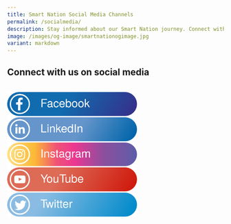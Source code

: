 ```yaml
---
title: Smart Nation Social Media Channels
permalink: /socialmedia/
description: Stay informed about our Smart Nation journey. Connect with us on social media.
image: /images/og-image/smartnationogimage.jpg
variant: markdown
---
```

##  Connect with us on social media

<br>

<div style="width:60%"><a href="https://www.facebook.com/SmartNationSG"><img src="/images/abt-smart-nation/Social%20Media%20Icons/fbicon.svg" alt="Facebook"></a><br></div>

<div style="width:60%"><a href="https://www.linkedin.com/company/smartnationsg"><img src="/images/abt-smart-nation/Social%20Media%20Icons/li-icon.svg" alt="LinkedIn"></a><br></div>

<div style="width:60%"><a href="https://www.instagram.com/smartnation.sg/"><img src="/images/abt-smart-nation/Social%20Media%20Icons/ig-icon.svg" alt="Instagram"></a><br></div>

<div style="width:60%"><a href="https://www.youtube.com/SmartNationSingapore"><img src="/images/abt-smart-nation/Social%20Media%20Icons/yt-icon.svg" alt="YouTube"></a><br></div>

<div style="width:60%"><a href="https://twitter.com/SmartNationSG"><img src="/images/abt-smart-nation/Social%20Media%20Icons/tw-icon.svg" alt="Twitter"></a><br></div>